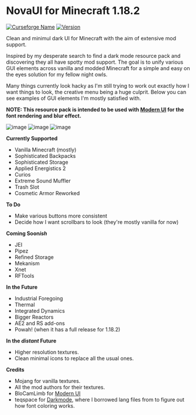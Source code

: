 # NovaUI for Minecraft 1.18.2

[![Curseforge Name](https://cf.way2muchnoise.eu/title/634604.svg)](https://www.curseforge.com/minecraft/texture-packs/novaui) [![Version](https://cf.way2muchnoise.eu/versions/For%20MC_634604_all.svg)](https://www.curseforge.com/minecraft/texture-packs/novaui)

Clean and minimul dark UI for Minecraft with the aim of extensive mod support. 

Inspired by my desperate search to find a dark mode resource pack and discovering they all have spotty mod support. The goal is to unify various GUI elements across vanilla and modded Minecraft for a simple and easy on the eyes solution for my fellow night owls. 

Many things currently look hacky as I'm still trying to work out exactly how I want things to look, the creative menu being a huge culprit. Below you can see examples of GUI elements I'm mostly satisfied with.

<b>NOTE: This resource pack is intended to be used with [Modern UI](https://www.curseforge.com/minecraft/mc-mods/modern-ui) for the font rendering and blur effect.</b>

![image](https://i.imgur.com/LrNZipR.png) ![image](https://i.imgur.com/e2lMutV.png)
![image](https://user-images.githubusercontent.com/85393060/174419434-4f3c48a2-2428-4e45-93b0-193858b04aa1.png)

<b>Currently Supported</b>
- Vanilla Minecraft (mostly)
- Sophisticated Backpacks
- Sophisticated Storage
- Applied Energistics 2
- Curios
- Extreme Sound Muffler
- Trash Slot
- Cosmetic Armor Reworked

<b>To Do</b>
 - Make various buttons more consistent
 - Decide how I want scrollbars to look (they're mostly vanilla for now)

<b>Coming Soon<i>ish</i></b>
- JEI
- Pipez
- Refined Storage
- Mekanism
- Xnet
- RFTools

<b>In the Future</b>
- Industrial Foregoing
- Thermal
- Integrated Dynamics
- Bigger Reactors
- AE2 and RS add-ons
- Powah! (when it has a full release for 1.18.2)

<b>In the <i>distant</i> Future</b>
- Higher resolution textures.
- Clean minimal icons to replace all the usual ones.

<b>Credits</b>
- Mojang for vanilla textures.
- All the mod authors for their textures.
- BloCamLimb for [Modern UI](https://www.curseforge.com/minecraft/mc-mods/modern-ui)
- teqspace for [Darkmode](https://www.curseforge.com/minecraft/texture-packs/darkmode), where I borrowed lang files from to figure out how font coloring works.
